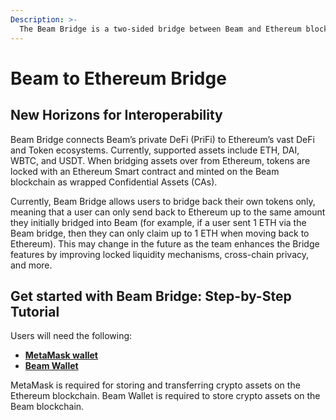 ```yaml
---
Description: >-
  The Beam Bridge is a two-sided bridge between Beam and Ethereum blockchain, that enables seamless cross-chain crypto asset transfers.
---
```


# Beam to Ethereum Bridge

## New Horizons for Interoperability

Beam Bridge connects Beam’s private DeFi (PriFi) to Ethereum’s vast DeFi and Token ecosystems. Currently, supported assets include ETH, DAI, WBTC, and USDT. When bridging assets over from Ethereum, tokens are locked with an Ethereum Smart contract and minted on the Beam blockchain as wrapped Confidential Assets (CAs).

Currently, Beam Bridge allows users to bridge back their own tokens only, meaning that a user can only send back to Ethereum up to the same amount they initially bridged into Beam (for example, if a user sent 1 ETH via the Beam bridge, then they can only claim up to 1 ETH when moving back to Ethereum). This may change in the future as the team enhances the Bridge features by improving locked liquidity mechanisms, cross-chain privacy, and more.

## Get started with Beam Bridge: Step-by-Step Tutorial

Users will need the following:

* [**MetaMask wallet**](https://metamask.io/)
* [**Beam Wallet**](https://beam.mw/en/downloads)

MetaMask is required for storing and transferring crypto assets on the Ethereum blockchain.
Beam Wallet is required to store crypto assets on the Beam blockchain.
